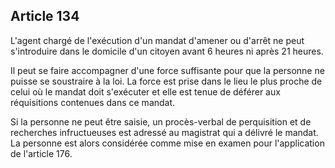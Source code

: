Article 134
----
L'agent chargé de l'exécution d'un mandat d'amener ou d'arrêt ne peut
s'introduire dans le domicile d'un citoyen avant 6 heures ni après 21 heures.

Il peut se faire accompagner d'une force suffisante pour que la personne ne
puisse se soustraire à la loi. La force est prise dans le lieu le plus proche de
celui où le mandat doit s'exécuter et elle est tenue de déférer aux réquisitions
contenues dans ce mandat.

Si la personne ne peut être saisie, un procès-verbal de perquisition et de
recherches infructueuses est adressé au magistrat qui a délivré le mandat. La
personne est alors considérée comme mise en examen pour l'application de
l'article 176.
